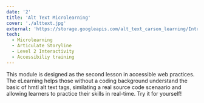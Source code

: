 ```yaml
---
date: '2'
title: 'Alt Text Microlearning'
cover: './alttext.jpg'
external: 'https://storage.googleapis.com/alt_text_carson_learning/Introduction%20to%20Alt%20Text%20-%20Carson%20Learning%20Designs/story.html'
tech:
  - Microlearning
  - Articulate Storyline
  - Level 2 Interactivity
  - Accessibiliy training
---
```


This module is designed as the second lesson in accessible web practices. The eLearning helps those without a coding background understand the basic of hmtl alt text tags, similating a real source code scenaario and allowing learners to practice their skills in real-time. Try it for yourself!
